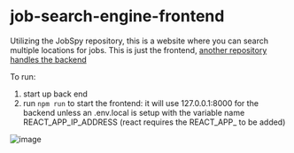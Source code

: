 # job-search-engine-frontend
Utilizing the JobSpy repository, this is a website where you can search multiple locations for jobs. This is just the frontend, [another repository handles the backend](https://github.com/ebarr10/job-search-engine-backend)


To run:
1. start up back end
2. run `npm run` to start the frontend: it will use 127.0.0.1:8000 for the backend unless an .env.local is setup with the variable name REACT_APP_IP_ADDRESS (react requires the REACT_APP_ to be added)


![image](https://github.com/user-attachments/assets/5644fa4c-db9f-4171-9a5d-2c5469017a50)
